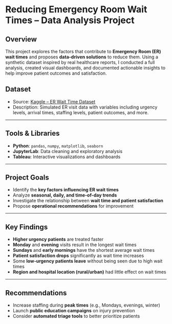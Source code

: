 # Reducing Emergency Room Wait Times – Data Analysis Project

## Overview
This project explores the factors that contribute to **Emergency Room (ER) wait times** and proposes **data-driven solutions** to reduce them. Using a synthetic dataset inspired by real healthcare reports, I conducted a full analysis, created visual dashboards, and documented actionable insights to help improve patient outcomes and satisfaction.

## Dataset
- Source: [Kaggle – ER Wait Time Dataset](https://www.kaggle.com/datasets/rivalytics/er-wait-time)
- Description: Simulated ER visit data with variables including urgency levels, arrival times, staffing levels, patient outcomes, and more.

---

## Tools & Libraries
- **Python**: `pandas`, `numpy`, `matplotlib`, `seaborn`
- **JupyterLab**: Data cleaning and exploratory analysis
- **Tableau**: Interactive visualizations and dashboards

---

## Project Goals
- Identify the **key factors influencing ER wait times**
- Analyze **seasonal, daily, and time-of-day trends**
- Investigate the relationship between **wait time and patient satisfaction**
- Propose **operational recommendations** for improvement

---

## Key Findings
- **Higher urgency patients** are treated faster
- **Monday** and **evening** visits result in the longest wait times
- **Sundays** and **early mornings** have the shortest average wait times
- **Patient satisfaction drops** significantly as wait time increases
- Some **low-urgency patients leave** without being seen due to high wait times
- **Region and hospital location (rural/urban)** had little effect on wait times

---

## Recommendations
- Increase staffing during **peak times** (e.g., Mondays, evenings, winter)
- Launch **public education campaigns** on injury prevention
- Consider **automated triage tools** to better prioritize patients
